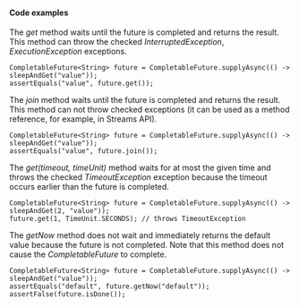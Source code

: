 #### Code examples

The _get_ method waits until the future is completed and returns the result. This method can throw the checked _InterruptedException_, _ExecutionException_ exceptions.


```
CompletableFuture<String> future = CompletableFuture.supplyAsync(() -> sleepAndGet("value"));
assertEquals("value", future.get());
```


The _join_ method waits until the future is completed and returns the result. This method can not throw checked exceptions (it can be used as a method reference, for example, in Streams API).


```
CompletableFuture<String> future = CompletableFuture.supplyAsync(() -> sleepAndGet("value"));
assertEquals("value", future.join());
```


The _get(timeout, timeUnit)_ method waits for at most the given time and throws the checked _TimeoutException_ exception because the timeout occurs earlier than the future is completed.


```
CompletableFuture<String> future = CompletableFuture.supplyAsync(() -> sleepAndGet(2, "value"));
future.get(1, TimeUnit.SECONDS); // throws TimeoutException
```


The _getNow_ method does not wait and immediately returns the default value because the future is not completed. Note that this method does not cause the _CompletableFuture_ to complete.


```
CompletableFuture<String> future = CompletableFuture.supplyAsync(() -> sleepAndGet("value"));
assertEquals("default", future.getNow("default"));
assertFalse(future.isDone());
```
